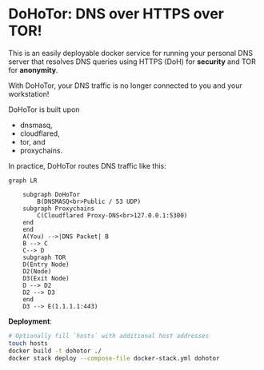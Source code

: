 # DoHoTor: DNS over HTTPS over TOR!

This is an easily deployable docker service for running your personal DNS
server that resolves DNS queries using HTTPS (DoH) for __security__ and TOR for
__anonymity__.

With DoHoTor, your DNS traffic is no longer connected to you and your workstation!

DoHoTor is built upon

* dnsmasq,
* cloudflared,
* tor, and
* proxychains.

In practice, DoHoTor routes DNS traffic like this:

```mermaid
graph LR

    subgraph DoHoTor
        B(DNSMASQ<br>Public / 53 UDP)
    subgraph Proxychains
        C(Cloudflared Proxy-DNS<br>127.0.0.1:5300)
    end
    end
    A(You) -->|DNS Packet| B
    B --> C
    C--> D
    subgraph TOR
    D(Entry Node)
    D2(Node)
    D3(Exit Node)
    D --> D2
    D2 --> D3
    end
    D3 --> E(1.1.1.1:443)
```

__Deployment__:

```bash
# Optionally fill `hosts` with additional host addresses
touch hosts
docker build -t dohotor ./
docker stack deploy --compose-file docker-stack.yml dohotor
```
